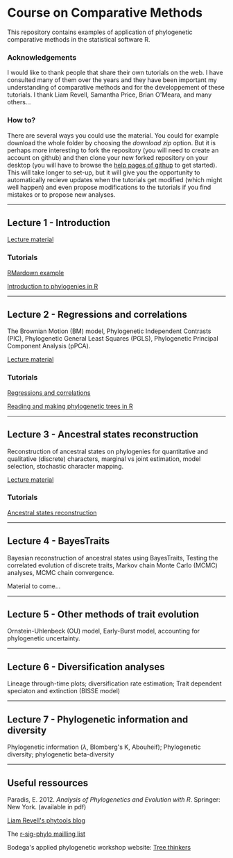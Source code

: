 # Course on Comparative Methods

This repository contains examples of application of phylogenetic comparative methods in the statistical software R.

### Acknowledgements

I would like to thank people that share their own tutorials on the web. I have consulted many of them over the years and they have been important my understanding of comparative methods and for the developpement of these tutorials. I thank Liam Revell, Samantha Price, Brian O'Meara, and many others...

### How to?

There are several ways you could use the material. You could for example download the whole folder by choosing the *download zip* option. But it is perhaps more interesting to fork the repository (you will need to create an account on github) and then clone your new forked repository on your desktop (you will have to browse the [help pages of githup](http://help.github.com) to get started). This will take longer to set-up, but it will give you the opportunity to automatically recieve updates when the tutorials get modified (which might well happen) and even propose modifications to the tutorials if you find mistakes or to propose new analyses.

----

## Lecture 1 - Introduction

[Lecture material](./lecture1/)

### Tutorials

[RMardown example](http://htmlpreview.github.com/?http://github.com/simjoly/CourseComparativeMethods/blob/master/lecture1/First_RMarkdown_Document.html)

[Introduction to phylogenies in R](http://htmlpreview.github.com/?http://github.com/simjoly/CourseComparativeMethods/blob/master/lecture1/Introduction_phylo.html)

----

## Lecture 2 - Regressions and correlations

The Brownian Motion (BM) model, Phylogenetic Independent Contrasts (PIC), Phylogenetic General Least Squares (PGLS), Phylogenetic Principal Component Analysis (pPCA).

[Lecture material](./lecture2/)

### Tutorials

[Regressions and correlations](http://htmlpreview.github.com/?http://github.com/simjoly/CourseComparativeMethods/blob/master/lecture2/StatsPhylo.html)

[Reading and making phylogenetic trees in R](http://htmlpreview.github.com/?http://github.com/simjoly/CourseComparativeMethods/blob/master/lecture2/PhylogeneticTree.html)

----

## Lecture 3 - Ancestral states reconstruction

Reconstruction of ancestral states on phylogenies for quantitative and qualitative (discrete) characters, marginal vs joint estimation, model selection, stochastic character mapping.

[Lecture material](./lecture3/)

### Tutorials

[Ancestral states reconstruction](http://htmlpreview.github.com/?http://github.com/simjoly/CourseComparativeMethods/blob/master/lecture3/AncestralStatesReconstruction.html)

----

## Lecture 4 - BayesTraits

Bayesian reconstruction of ancestral states using BayesTraits, Testing the correlated evolution of discrete traits, Markov chain Monte Carlo (MCMC) analyses, MCMC chain convergence.

Material to come...

----

## Lecture 5 - Other methods of trait evolution

Ornstein-Uhlenbeck (OU) model, Early-Burst model, accounting for phylogenetic uncertainty.

----

## Lecture 6 - Diversification analyses

Lineage through-time plots; diversification rate estimation; Trait dependent speciaton and extinction (BISSE model)

----

## Lecture 7 - Phylogenetic information and diversity

Phylogenetic information ($\lambda$, Blomberg's K, Abouheif); Phylogenetic diversity; phylogenetic beta-diversity

----

## Useful ressources

Paradis, E. 2012. *Analysis of Phylogenetics and Evolution with R*. Springer: New York. (available in pdf)

[Liam Revell's phytools blog](http://blog.phytools.org/)

The [r-sig-phylo mailling list](https://stat.ethz.ch/mailman/listinfo/r-sig-phylo)

Bodega's applied phylogenetic workshop website: [Tree thinkers](http://treethinkers.org/)
